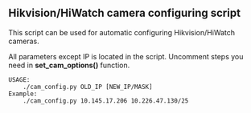 ## Hikvision/HiWatch camera configuring script ##

This script can be used for automatic configuring Hikvision/HiWatch cameras.

All parameters except IP is located in the script.
Uncomment steps you need in **set_cam_options()** function.

```
USAGE:
    ./cam_config.py OLD_IP [NEW_IP/MASK]
Example:
    ./cam_config.py 10.145.17.206 10.226.47.130/25
```
